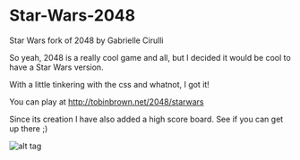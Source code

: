 Star-Wars-2048
==============

Star Wars fork of 2048 by Gabrielle Cirulli

So yeah, 2048 is a really cool game and all, but I decided it would be cool to have a Star Wars version.

With a little tinkering with the css and whatnot, I got it!

You can play at http://tobinbrown.net/2048/starwars

Since its creation I have also added a high score board. See if you can get up there ;)

![alt tag](http://tobinbrown.net/2048/images/star-wars-2048.png)
